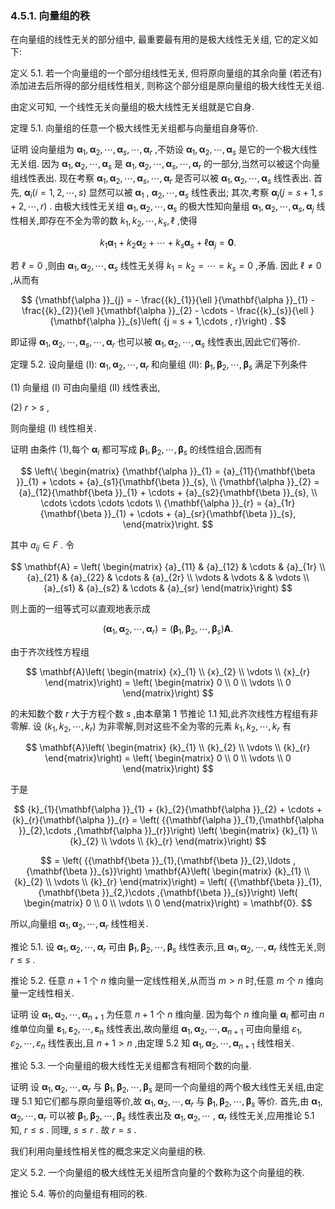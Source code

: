 ### 4.5.1. 向量组的秩

在向量组的线性无关的部分组中, 最重要最有用的是极大线性无关组, 它的定义如下:

定义 5.1. 若一个向量组的一个部分组线性无关, 但将原向量组的其余向量 (若还有) 添加进去后所得的部分组线性相关, 则称这个部分组是原向量组的极大线性无关组.

由定义可知, 一个线性无关向量组的极大线性无关组就是它自身.

定理 5.1. 向量组的任意一个极大线性无关组都与向量组自身等价.

证明 设向量组为 ${\mathbf{\alpha }}_{1},{\mathbf{\alpha }}_{2},\cdots ,{\mathbf{\alpha }}_{s},\cdots ,{\mathbf{\alpha }}_{r}$ ,不妨设 ${\mathbf{\alpha }}_{1},{\mathbf{\alpha }}_{2},\cdots ,{\mathbf{\alpha }}_{s}$ 是它的一个极大线性无关组. 因为 ${\mathbf{\alpha }}_{1},{\mathbf{\alpha }}_{2},\cdots ,{\mathbf{\alpha }}_{s}$ 是 ${\mathbf{\alpha }}_{1},{\mathbf{\alpha }}_{2},\cdots ,{\mathbf{\alpha }}_{s},\cdots ,{\mathbf{\alpha }}_{r}$ 的一部分,当然可以被这个向量组线性表出. 现在考察 ${\mathbf{\alpha }}_{1},{\mathbf{\alpha }}_{2},\cdots ,{\mathbf{\alpha }}_{s},\cdots ,{\mathbf{\alpha }}_{r}$ 是否可以被 ${\mathbf{\alpha }}_{1},{\mathbf{\alpha }}_{2},\cdots ,{\mathbf{\alpha }}_{s}$ 线性表出. 首先, ${\mathbf{\alpha }}_{i}\left( {i = 1,2,\cdots , s}\right)$ 显然可以被 ${\mathbf{\alpha }}_{1}$ , ${\mathbf{\alpha }}_{2},\cdots ,{\mathbf{\alpha }}_{s}$ 线性表出; 其次,考察 ${\mathbf{\alpha }}_{j}\left( {j = s + 1, s + 2,\cdots , r}\right)$ . 由极大线性无关组 ${\mathbf{\alpha }}_{1},{\mathbf{\alpha }}_{2},\cdots ,{\mathbf{\alpha }}_{s}$ 的极大性知向量组 ${\mathbf{\alpha }}_{1},{\mathbf{\alpha }}_{2},\cdots ,{\mathbf{\alpha }}_{s},{\mathbf{\alpha }}_{j}$ 线性相关,即存在不全为零的数 ${k}_{1},{k}_{2},\cdots ,{k}_{s},\ell$ ,使得

$$
{k}_{1}{\mathbf{\alpha }}_{1} + {k}_{2}{\mathbf{\alpha }}_{2} + \cdots + {k}_{s}{\mathbf{\alpha }}_{s} + \ell {\mathbf{\alpha }}_{j} = \mathbf{0}.
$$

若 $\ell = 0$ ,则由 ${\mathbf{\alpha }}_{1},{\mathbf{\alpha }}_{2},\cdots ,{\mathbf{\alpha }}_{s}$ 线性无关得 ${k}_{1} = {k}_{2} = \cdots = {k}_{s} = 0$ ,矛盾. 因此 $\ell \neq 0$ ,从而有

$$
{\mathbf{\alpha }}_{j} = - \frac{{k}_{1}}{\ell }{\mathbf{\alpha }}_{1} - \frac{{k}_{2}}{\ell }{\mathbf{\alpha }}_{2} - \cdots - \frac{{k}_{s}}{\ell }{\mathbf{\alpha }}_{s}\left( {j = s + 1,\cdots , r}\right) .
$$

即证得 ${\mathbf{\alpha }}_{1},{\mathbf{\alpha }}_{2},\cdots ,{\mathbf{\alpha }}_{s},\cdots ,{\mathbf{\alpha }}_{r}$ 也可以被 ${\mathbf{\alpha }}_{1},{\mathbf{\alpha }}_{2},\cdots ,{\mathbf{\alpha }}_{s}$ 线性表出,因此它们等价.

定理 5.2. 设向量组 (I): ${\mathbf{\alpha }}_{1},{\mathbf{\alpha }}_{2},\cdots ,{\mathbf{\alpha }}_{r}$ 和向量组 (II): ${\mathbf{\beta }}_{1},{\mathbf{\beta }}_{2},\cdots ,{\mathbf{\beta }}_{s}$ 满足下列条件

(1) 向量组 (I) 可由向量组 (II) 线性表出,

(2) $r > s$ ,

则向量组 (I) 线性相关.

证明 由条件 (1),每个 ${\mathbf{\alpha }}_{i}$ 都可写成 ${\mathbf{\beta }}_{1},{\mathbf{\beta }}_{2},\cdots ,{\mathbf{\beta }}_{s}$ 的线性组合,因而有

$$
\left\{ \begin{matrix} {\mathbf{\alpha }}_{1} = {a}_{11}{\mathbf{\beta }}_{1} + \cdots + {a}_{s1}{\mathbf{\beta }}_{s}, \\ {\mathbf{\alpha }}_{2} = {a}_{12}{\mathbf{\beta }}_{1} + \cdots + {a}_{s2}{\mathbf{\beta }}_{s}, \\ \cdots \cdots \cdots \cdots \\ {\mathbf{\alpha }}_{r} = {a}_{1r}{\mathbf{\beta }}_{1} + \cdots + {a}_{sr}{\mathbf{\beta }}_{s}, \end{matrix}\right.
$$

其中 ${a}_{ij} \in F$ . 令

$$
\mathbf{A} = \left( \begin{matrix} {a}_{11} & {a}_{12} & \cdots & {a}_{1r} \\ {a}_{21} & {a}_{22} & \cdots & {a}_{2r} \\ \vdots & \vdots & & \vdots \\ {a}_{s1} & {a}_{s2} & \cdots & {a}_{sr} \end{matrix}\right)
$$

则上面的一组等式可以直观地表示成

$$
\left( {{\mathbf{\alpha }}_{1},{\mathbf{\alpha }}_{2},\cdots ,{\mathbf{\alpha }}_{r}}\right) = \left( {{\mathbf{\beta }}_{1},{\mathbf{\beta }}_{2},\cdots ,{\mathbf{\beta }}_{s}}\right) \mathbf{A}.
$$

由于齐次线性方程组

$$
\mathbf{A}\left( \begin{matrix} {x}_{1} \\ {x}_{2} \\ \vdots \\ {x}_{r} \end{matrix}\right) = \left( \begin{matrix} 0 \\ 0 \\ \vdots \\ 0 \end{matrix}\right)
$$

的未知数个数 $r$ 大于方程个数 $s$ ,由本章第 1 节推论 1.1 知,此齐次线性方程组有非零解. 设 $\left( {{k}_{1},{k}_{2},\cdots ,{k}_{r}}\right)$ 为非零解,则对这些不全为零的元素 ${k}_{1},{k}_{2},\cdots ,{k}_{r}$ 有

$$
\mathbf{A}\left( \begin{matrix} {k}_{1} \\ {k}_{2} \\ \vdots \\ {k}_{r} \end{matrix}\right) = \left( \begin{matrix} 0 \\ 0 \\ \vdots \\ 0 \end{matrix}\right)
$$

于是

$$
{k}_{1}{\mathbf{\alpha }}_{1} + {k}_{2}{\mathbf{\alpha }}_{2} + \cdots + {k}_{r}{\mathbf{\alpha }}_{r} = \left( {{\mathbf{\alpha }}_{1},{\mathbf{\alpha }}_{2},\cdots ,{\mathbf{\alpha }}_{r}}\right) \left( \begin{matrix} {k}_{1} \\ {k}_{2} \\ \vdots \\ {k}_{r} \end{matrix}\right)
$$

$$
= \left( {{\mathbf{\beta }}_{1},{\mathbf{\beta }}_{2},\ldots ,{\mathbf{\beta }}_{s}}\right) \mathbf{A}\left( \begin{matrix} {k}_{1} \\ {k}_{2} \\ \vdots \\ {k}_{r} \end{matrix}\right) = \left( {{\mathbf{\beta }}_{1},{\mathbf{\beta }}_{2,}\cdots ,{\mathbf{\beta }}_{s}}\right) \left( \begin{matrix} 0 \\ 0 \\ \vdots \\ 0 \end{matrix}\right) = \mathbf{0}.
$$

所以,向量组 ${\mathbf{\alpha }}_{1},{\mathbf{\alpha }}_{2},\cdots ,{\mathbf{\alpha }}_{r}$ 线性相关.

推论 5.1. 设 ${\mathbf{\alpha }}_{1},{\mathbf{\alpha }}_{2},\cdots ,{\mathbf{\alpha }}_{r}$ 可由 ${\mathbf{\beta }}_{1},{\mathbf{\beta }}_{2},\cdots ,{\mathbf{\beta }}_{s}$ 线性表示,且 ${\mathbf{\alpha }}_{1},{\mathbf{\alpha }}_{2},\cdots ,{\mathbf{\alpha }}_{r}$ 线性无关,则 $r \leq s$ .

推论 5.2. 任意 $n + 1$ 个 $n$ 维向量一定线性相关,从而当 $m > n$ 时,任意 $m$ 个 $n$ 维向量一定线性相关.

证明 设 ${\mathbf{\alpha }}_{1},{\mathbf{\alpha }}_{2},\cdots ,{\mathbf{\alpha }}_{n + 1}$ 为任意 $n + 1$ 个 $n$ 维向量. 因为每个 $n$ 维向量 ${\mathbf{\alpha }}_{i}$ 都可由 $n$ 维单位向量 ${\mathbf{\varepsilon }}_{1},{\mathbf{\varepsilon }}_{2},\cdots ,{\mathbf{\varepsilon }}_{n}$ 线性表出,故向量组 ${\mathbf{\alpha }}_{1},{\mathbf{\alpha }}_{2},\cdots ,{\mathbf{\alpha }}_{n + 1}$ 可由向量组 ${\varepsilon }_{1},{\varepsilon }_{2},\cdots ,{\varepsilon }_{n}$ 线性表出,且 $n + 1 > n$ ,由定理 5.2 知 ${\mathbf{\alpha }}_{1},{\mathbf{\alpha }}_{2},\cdots ,{\mathbf{\alpha }}_{n + 1}$ 线性相关.

推论 5.3. 一个向量组的极大线性无关组都含有相同个数的向量.

证明 设 ${\mathbf{\alpha }}_{1},{\mathbf{\alpha }}_{2},\cdots ,{\mathbf{\alpha }}_{r}$ 与 ${\mathbf{\beta }}_{1},{\mathbf{\beta }}_{2},\cdots ,{\mathbf{\beta }}_{s}$ 是同一个向量组的两个极大线性无关组,由定理 5.1 知它们都与原向量组等价,故 ${\mathbf{\alpha }}_{1},{\mathbf{\alpha }}_{2},\cdots ,{\mathbf{\alpha }}_{r}$ 与 ${\mathbf{\beta }}_{1},{\mathbf{\beta }}_{2},\cdots ,{\mathbf{\beta }}_{s}$ 等价. 首先,由 ${\mathbf{\alpha }}_{1},{\mathbf{\alpha }}_{2},\cdots ,{\mathbf{\alpha }}_{r}$ 可以被 ${\mathbf{\beta }}_{1},{\mathbf{\beta }}_{2},\cdots ,{\mathbf{\beta }}_{s}$ 线性表出及 ${\mathbf{\alpha }}_{1},{\mathbf{\alpha }}_{2},\cdots$ , ${\mathbf{\alpha }}_{r}$ 线性无关,应用推论 5.1 知, $r \leq s$ . 同理, $s \leq r$ . 故 $r = s$ .

我们利用向量线性相关性的概念来定义向量组的秩.

定义 5.2. 一个向量组的极大线性无关组所含向量的个数称为这个向量组的秩.

推论 5.4. 等价的向量组有相同的秩.